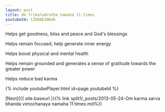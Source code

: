 ```yaml
---
layout: post
title: Om Trikaladruthe namaha 11 times
youtubeId: tZOO8E1N6dk
---
```

 
 
Helps get goodness, bliss and peace and God's blessings
 
Helps remain focused, help generate inner energy 
 
Helps boost physical and mental health 
 
Helps remain grounded and generates a sense of gratitude towards the greater power 
 
Helps reduce bad karma
 
 
 
 


{% include youtubePlayer.html id=page.youtubeId %}
 
[Next]({{ site.baseurl }}{% link  split1/_posts/2013-05-24-Om karma sarva bhanda vimochanaya namaha 11 times.md%})
 
